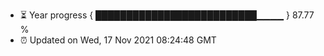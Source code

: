 - ⏳ Year progress { ██████████████████████████▁▁▁▁ } 87.77 %
- ⏰ Updated on Wed, 17 Nov 2021 08:24:48 GMT

